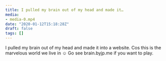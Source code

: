 ```yaml
---
title: I pulled my brain out of my head and made it…
media:
- media-0.mp4
date: "2020-01-12T15:18:28Z"
draft: false
tags: []
---
```

I pulled my brain out of my head and made it into a website. Cos this is the marvelous world we live in ☺️ Go see brain.byjp.me if you want to play.
